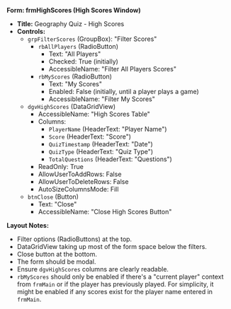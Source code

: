 **Form: frmHighScores (High Scores Window)**

*   **Title:** Geography Quiz - High Scores
*   **Controls:**
    *   `grpFilterScores` (GroupBox): "Filter Scores"
        *   `rbAllPlayers` (RadioButton)
            *   Text: "All Players"
            *   Checked: True (initially)
            *   AccessibleName: "Filter All Players Scores"
        *   `rbMyScores` (RadioButton)
            *   Text: "My Scores"
            *   Enabled: False (initially, until a player plays a game)
            *   AccessibleName: "Filter My Scores"
    *   `dgvHighScores` (DataGridView)
        *   AccessibleName: "High Scores Table"
        *   Columns:
            *   `PlayerName` (HeaderText: "Player Name")
            *   `Score` (HeaderText: "Score")
            *   `QuizTimestamp` (HeaderText: "Date")
            *   `QuizType` (HeaderText: "Quiz Type")
            *   `TotalQuestions` (HeaderText: "Questions")
        *   ReadOnly: True
        *   AllowUserToAddRows: False
        *   AllowUserToDeleteRows: False
        *   AutoSizeColumnsMode: Fill
    *   `btnClose` (Button)
        *   Text: "Close"
        *   AccessibleName: "Close High Scores Button"

**Layout Notes:**

*   Filter options (RadioButtons) at the top.
*   DataGridView taking up most of the form space below the filters.
*   Close button at the bottom.
*   The form should be modal.
*   Ensure `dgvHighScores` columns are clearly readable.
*   `rbMyScores` should only be enabled if there's a "current player" context from `frmMain` or if the player has previously played. For simplicity, it might be enabled if any scores exist for the player name entered in `frmMain`.
